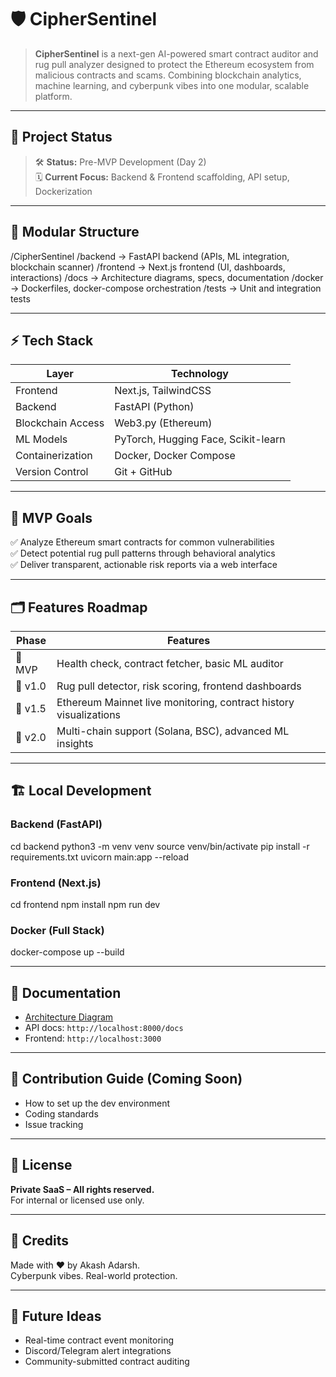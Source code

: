 

# 🛡️ CipherSentinel

> **CipherSentinel** is a next-gen AI-powered smart contract auditor and rug pull analyzer designed to protect the Ethereum ecosystem from malicious contracts and scams. Combining blockchain analytics, machine learning, and cyberpunk vibes into one modular, scalable platform.

---

## 🚀 Project Status
> 🛠️ **Status:** Pre-MVP Development (Day 2)  
> 🗓️ **Current Focus:** Backend & Frontend scaffolding, API setup, Dockerization  

---

## 🧩 Modular Structure

/CipherSentinel
  /backend        → FastAPI backend (APIs, ML integration, blockchain scanner)
/frontend        → Next.js frontend (UI, dashboards, interactions)
/docs            → Architecture diagrams, specs, documentation
/docker          → Dockerfiles, docker-compose orchestration
/tests           → Unit and integration tests


---

## ⚡ Tech Stack
| Layer               | Technology                  |
|---------------------|-----------------------------|
| Frontend           | Next.js, TailwindCSS        |
| Backend            | FastAPI (Python)            |
| Blockchain Access  | Web3.py (Ethereum)          |
| ML Models          | PyTorch, Hugging Face, Scikit-learn |
| Containerization   | Docker, Docker Compose      |
| Version Control    | Git + GitHub                |

---

## 🎯 MVP Goals
✅ Analyze Ethereum smart contracts for common vulnerabilities  
✅ Detect potential rug pull patterns through behavioral analytics  
✅ Deliver transparent, actionable risk reports via a web interface  

---

## 🗂️ Features Roadmap
| Phase | Features |
|-------|----------|
| 🔹 MVP  | Health check, contract fetcher, basic ML auditor |
| 🔹 v1.0 | Rug pull detector, risk scoring, frontend dashboards |
| 🔹 v1.5 | Ethereum Mainnet live monitoring, contract history visualizations |
| 🔹 v2.0 | Multi-chain support (Solana, BSC), advanced ML insights |

---

## 🏗️ Local Development

### Backend (FastAPI)

cd backend
python3 -m venv venv
source venv/bin/activate
pip install -r requirements.txt
uvicorn main:app --reload

### Frontend (Next.js)
cd frontend
npm install
npm run dev


### Docker (Full Stack)

docker-compose up --build


---

## 📄 Documentation
- [Architecture Diagram](./docs/architecture.png)
- API docs: `http://localhost:8000/docs`
- Frontend: `http://localhost:3000`

---

## 📌 Contribution Guide (Coming Soon)
- How to set up the dev environment
- Coding standards
- Issue tracking

---

## 📝 License
**Private SaaS – All rights reserved.**  
For internal or licensed use only.

---

## 🤝 Credits
Made with ❤️ by Akash Adarsh.  
Cyberpunk vibes. Real-world protection.

---

## 🔮 Future Ideas
- Real-time contract event monitoring
- Discord/Telegram alert integrations
- Community-submitted contract auditing



